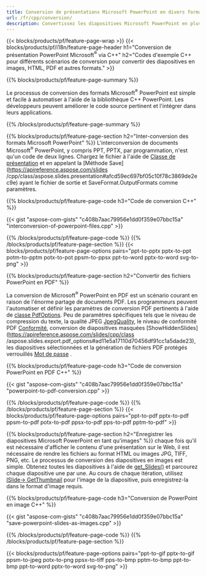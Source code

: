 ```yaml
---
title: Conversion de présentations Microsoft PowerPoint en divers formats à l'aide de C++
url: /fr/cpp/conversion/
description: Convertissez les diapositives Microsoft PowerPoint en plusieurs fichiers, y compris les formats HTML, PDF et image dans les applications basées sur C++.
---
```


{{< blocks/products/pf/feature-page-wrap >}}
{{< blocks/products/pf/i18n/feature-page-header h1="Conversion de présentation PowerPoint Microsoft<sup>®</sup> via C++" h2="Codes d'exemple C++ pour différents scénarios de conversion pour convertir des diapositives en images, HTML, PDF et autres formats." >}}

{{% blocks/products/pf/feature-page-summary %}}

Le processus de conversion des formats Microsoft<sup>®</sup> PowerPoint est simple et facile à automatiser à l'aide de la bibliothèque C++ PowerPoint. Les développeurs peuvent améliorer le code source pertinent et l'intégrer dans leurs applications. 

{{% /blocks/products/pf/feature-page-summary  %}}

{{% blocks/products/pf/feature-page-section  h2="Inter-conversion des formats Microsoft PowerPoint" %}}
L'interconversion de documents Microsoft<sup>®</sup> PowerPoint, y compris PPT, PPTX, par programmation, n'est qu'un code de deux lignes. Chargez le fichier à l'aide de [Classe de présentation](https://apireference.aspose.com/slides/cpp/class/aspose.slides.presentation) et en appelant la [Méthode Save](https://apireference.aspose.com/slides /cpp/class/aspose.slides.presentation#afcd59ec697bf05c10f78c3869de2ec9e) ayant le fichier de sortie et SaveFormat.OutputFormats comme paramètres.

{{% blocks/products/pf/feature-page-code h3="Code de conversion C++" %}}

{{< gist "aspose-com-gists" "c408b7aac79956e1dd0f359e07bbc15a" "interconversion-of-powerpoint-files.cpp" >}}


{{% /blocks/products/pf/feature-page-code  %}}
{{% /blocks/products/pf/feature-page-section %}}
{{< blocks/products/pf/feature-page-options pairs="ppt-to-pptx pptx-to-ppt potm-to-pptm potx-to-pot ppsm-to-ppsx ppt-to-word pptx-to-word svg-to-png" >}}


{{% blocks/products/pf/feature-page-section  h2="Convertir des fichiers PowerPoint en PDF" %}}

La conversion de Microsoft<sup>®</sup> PowerPoint en PDF est un scénario courant en raison de l'énorme partage de documents PDF. Les programmeurs peuvent l'automatiser et définir les paramètres de conversion PDF pertinents à l'aide de [classe PdfOptions](https://apireference.aspose.com/slides/cpp/class/aspose.slides.export.pdf_options). Peu de paramètres spécifiques tels que le niveau de compression du texte, la qualité JPEG [JpegQuality](https://apireference.aspose.com/slides/cpp/class/aspose.slides.export.pdf_options#a6bbf3bd303430757aa85ac9e3d184861), le niveau de conformité PDF [Conformité](https://apireference.aspose.com/slides/cpp/class/aspose.slides.export.pdf_options#aa9dfc92dd22455248ac171c24876cb8f), conversion de diapositives masquées [ShowHiddenSlides](https://apireference.aspose.com/slides/cpp/class /aspose.slides.export.pdf_options#ad11e5a17110d70456df91cc1a5dade23), les diapositives sélectionnées et la génération de fichiers PDF protégés verrouillés [Mot de passe](https://apireference.aspose.com/slides/cpp/class/aspose.slides.export.pdf_options#ab42606dbbf983fe00cc45a19565391a7) .

{{% blocks/products/pf/feature-page-code h3="Code de conversion PowerPoint en PDF C++" %}}

{{< gist "aspose-com-gists" "c408b7aac79956e1dd0f359e07bbc15a" "powerpoint-to-pdf-conversion.cpp" >}}

{{% /blocks/products/pf/feature-page-code  %}}
{{% /blocks/products/pf/feature-page-section %}}
{{< blocks/products/pf/feature-page-options pairs="ppt-to-pdf pptx-to-pdf ppsm-to-pdf potx-to-pdf ppsx-to-pdf pps-to-pdf pptm-to-pdf" >}}


{{% blocks/products/pf/feature-page-section  h2="Enregistrer les diapositives Microsoft PowerPoint en tant qu'images" %}}
chaque fois qu'il est nécessaire d'afficher le contenu d'une présentation sur le Web, il est nécessaire de rendre les fichiers au format HTML ou images JPG, TIFF, PNG, etc. Le processus de conversion des diapositives en images est simple. Obtenez toutes les diapositives à l'aide de [get_Slides()](https://apireference.aspose.com/slides/cpp/class/aspose.slides.presentation#a9981b38f5a01d9fa5482f05b0a75974c) et parcourez chaque diapositive une par une. Au cours de chaque itération, utilisez [ISlide-> GetThumbnail](https://apireference.aspose.com/slides/cpp/class/aspose.slides.i_slide#a7bd377d403ff886232df21351c1fe783) pour l'image de la diapositive, puis enregistrez-la dans le format d'image requis. 

{{% blocks/products/pf/feature-page-code h3="Conversion de PowerPoint en image C++" %}}

{{< gist "aspose-com-gists" "c408b7aac79956e1dd0f359e07bbc15a" "save-powerpoint-slides-as-images.cpp" >}}

{{% /blocks/products/pf/feature-page-code %}}
{{% /blocks/products/pf/feature-page-section %}}

{{< blocks/products/pf/feature-page-options pairs="ppt-to-gif pptx-to-gif ppsm-to-jpeg potx-to-png ppsx-to-tiff pps-to-bmp pptm-to-bmp ppt-to-bmp ppt-to-word pptx-to-word svg-to-png" >}}